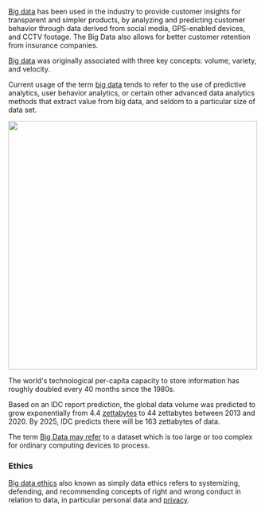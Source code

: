 
[Big data](https://en.m.wikipedia.org/wiki/Big_data)  has been used in the industry to provide customer insights for transparent and simpler products, by analyzing and predicting customer behavior through data derived from social media, GPS-enabled devices, and CCTV footage. The Big Data also allows for better customer retention from insurance companies.

[Big data](https://www.guru99.com/bigdata-tutorials.html) was originally associated with three key concepts: volume, variety, and velocity. 



Current usage of the term [big data](  https://cloud.google.com/docs/tutorials?q=big%20data  ) tends to refer to the use of predictive analytics, user behavior analytics, or certain other advanced data analytics methods that extract value from big data, and seldom to a particular size of data set. 

<img src="https://upload.wikimedia.org/wikipedia/commons/e/ee/Big_Data.png" width="500">

The world's technological per-capita capacity to store information has roughly doubled every 40 months since the 1980s.

Based on an IDC report prediction, the global data volume was predicted to grow exponentially from 4.4 [zettabytes](https://en.m.wikipedia.org/wiki/Byte#Multiple-byte_units) to 44 zettabytes between 2013 and 2020. By 2025, IDC predicts there will be 163 zettabytes of data.



The term [Big Data may refer](https://towardsdatascience.com/how-big-is-big-data-3fb14d5351ba) to a dataset which is too large or too complex for ordinary computing devices to process. 



### Ethics 

[Big data ethics](https://en.m.wikipedia.org/wiki/Big_data_ethics) also known as simply data ethics refers to systemizing, defending, and recommending concepts of right and wrong conduct in relation to data, in particular personal data and [privacy](https://en.m.wikipedia.org/wiki/Information_privacy).

